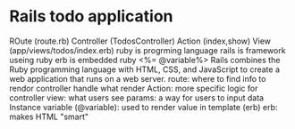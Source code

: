 # Rails todo application
ROute (route.rb)
Controller (TodosController)
Action (index,show)
View (app/views/todos/index.erb)
ruby is progrming language 
rails is framework useing ruby
erb is embedded ruby
<%= @variable%>
Rails combines the Ruby programming language with HTML, CSS, and JavaScript to create a web application that runs on a web server.
route: where to find info to rendor
controller handle what render
Action: more specific logic for controller
view: what users see
params: a way for users to input data
Instance variable (@variable):
used to render value in template (erb)
erb: makes HTML "smart"